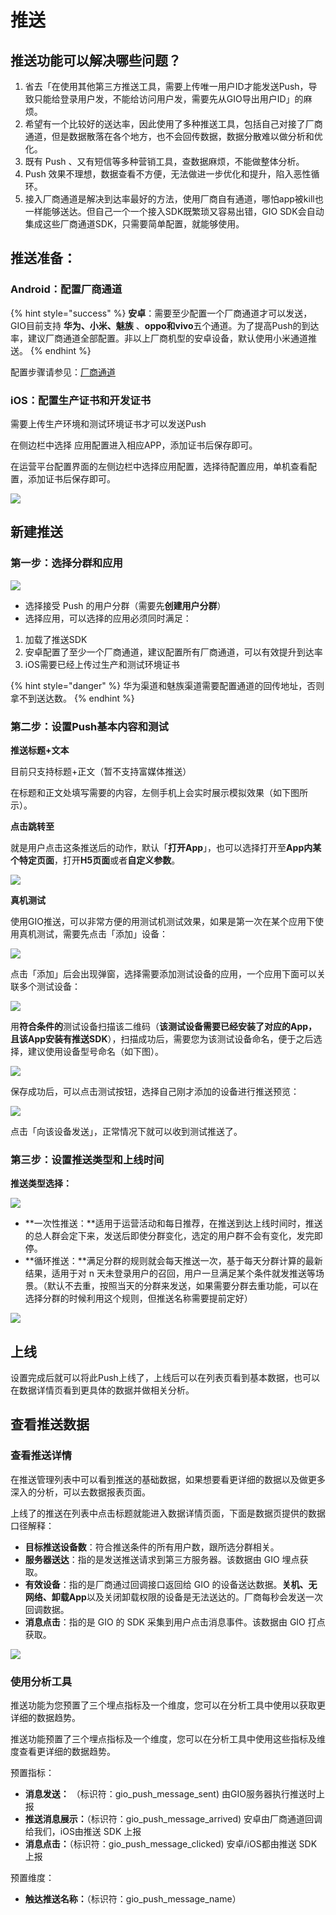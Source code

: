 # 推送

## 推送功能可以解决哪些问题？

1. 省去「在使用其他第三方推送工具，需要上传唯一用户ID才能发送Push，导致只能给登录用户发，不能给访问用户发，需要先从GIO导出用户ID」的麻烦。
2. 希望有一个比较好的送达率，因此使用了多种推送工具，包括自己对接了厂商通道，但是数据散落在各个地方，也不会回传数据，数据分散难以做分析和优化。
3. 既有 Push 、又有短信等多种营销工具，查数据麻烦，不能做整体分析。
4. Push 效果不理想，数据查看不方便，无法做进一步优化和提升，陷入恶性循环。
5. 接入厂商通道是解决到达率最好的方法，使用厂商自有通道，哪怕app被kill也一样能够送达。但自己一个一个接入SDK既繁琐又容易出错，GIO SDK会自动集成这些厂商通道SDK，只需要简单配置，就能够使用。

## 推送准备：

### Android：配置厂商通道

{% hint style="success" %}
**安卓**：需要至少配置一个厂商通道才可以发送，GIO目前支持 **华为、小米、魅族** 、**oppo和vivo**五个通道。为了提高Push的到达率，建议厂商通道全部配置。非以上厂商机型的安卓设备，默认使用小米通道推送。
{% endhint %}

配置步骤请参见：[厂商通道](../developers/push-channel/)

### iOS：配置生产证书和开发证书

需要上传生产环境和测试环境证书才可以发送Push

在侧边栏中选择 应用配置进入相应APP，添加证书后保存即可。

在运营平台配置界面的左侧边栏中选择应用配置，选择待配置应用，单机查看配置，添加证书后保存即可。

![](../.gitbook/assets/image%20%28117%29.png)

## 新建推送

### 第一步：选择分群和应用

![](../.gitbook/assets/image%20%28127%29.png)



* 选择接受 Push 的用户分群（需要先**创建用户分群**）
* 选择应用，可以选择的应用必须同时满足：

1. 加载了推送SDK
2. 安卓配置了至少一个厂商通道，建议配置所有厂商通道，可以有效提升到达率
3. iOS需要已经上传过生产和测试环境证书

{% hint style="danger" %}
华为渠道和魅族渠道需要配置通道的回传地址，否则拿不到送达数。
{% endhint %}

### 第二步：设置Push基本内容和测试

**推送标题+文本**

目前只支持标题+正文（暂不支持富媒体推送）

在标题和正文处填写需要的内容，左侧手机上会实时展示模拟效果（如下图所示）。

**点击跳转至**

就是用户点击这条推送后的动作，默认「**打开App**」，也可以选择打开至**App内某个特定页面**，打开**H5页面**或者**自定义参数**。

![](../.gitbook/assets/image%20%28135%29.png)

**真机测试**

使用GIO推送，可以非常方便的用测试机测试效果，如果是第一次在某个应用下使用真机测试，需要先点击「添加」设备：

![](../.gitbook/assets/image%20%2883%29.png)

点击「添加」后会出现弹窗，选择需要添加测试设备的应用，一个应用下面可以关联多个测试设备：

![](../.gitbook/assets/image%20%28163%29.png)

用**符合条件的**测试设备扫描该二维码（**该测试设备需要已经安装了对应的App，且该App安装有推送SDK**），扫描成功后，需要您为该测试设备命名，便于之后选择，建议使用设备型号命名（如下图）。

![](../.gitbook/assets/image%20%28110%29.png)

保存成功后，可以点击测试按钮，选择自己刚才添加的设备进行推送预览：

![](../.gitbook/assets/image%20%28141%29.png)

点击「向该设备发送」，正常情况下就可以收到测试推送了。

### 第三步：设置推送类型和上线时间

**推送类型选择：**

![](../.gitbook/assets/image%20%28111%29.png)

* **一次性推送：**适用于运营活动和每日推荐，在推送到达上线时间时，推送的总人群会定下来，发送后即使分群变化，选定的用户群不会有变化，发完即停。
* **循环推送：**满足分群的规则就会每天推送一次，基于每天分群计算的最新结果，适用于对 n 天未登录用户的召回，用户一旦满足某个条件就发推送等场景。（默认不去重，按照当天的分群来发送，如果需要分群去重功能，可以在选择分群的时候利用这个规则，但推送名称需要提前定好）

![](../.gitbook/assets/image%20%28147%29.png)

## **上线**

设置完成后就可以将此Push上线了，上线后可以在列表页看到基本数据，也可以在数据详情页看到更具体的数据并做相关分析。

## 查看推送数据

### 查看推送详情

在推送管理列表中可以看到推送的基础数据，如果想要看更详细的数据以及做更多深入的分析，可以去数据报表页面。

上线了的推送在列表中点击标题就能进入数据详情页面，下面是数据页提供的数据口径解释：

* **目标推送设备数**：符合推送条件的所有用户数，跟所选分群相关。
* **服务器送达**：指的是发送推送请求到第三方服务器。该数据由 GIO 埋点获取。
* **有效设备**：指的是厂商通过回调接口返回给 GIO 的设备送达数据。**关机、无网络、卸载App**以及关闭卸载权限的设备是无法送达的。厂商每秒会发送一次回调数据。
* **消息点击**：指的是 GIO 的 SDK 采集到用户点击消息事件。该数据由 GIO 打点获取。

![](../.gitbook/assets/image%20%2810%29.png)

### 使用分析工具

推送功能为您预置了三个埋点指标及一个维度，您可以在分析工具中使用以获取更详细的数据趋势。

推送功能预置了三个埋点指标及一个维度，您可以在分析工具中使用这些指标及维度查看更详细的数据趋势。

预置指标：

* **消息发送：** （标识符：gio\_push\_message\_sent\)      由GIO服务器执行推送时上报
* **推送消息展示：**（标识符：gio\_push\_message\_arrived\)  安卓由厂商通道回调给我们，iOS由推送 SDK 上报
* **消息点击：**（标识符：gio\_push\_message\_clicked\)  安卓/iOS都由推送 SDK 上报

预置维度：

* **触达推送名称：**（标识符：gio\_push\_message\_name）





## 

